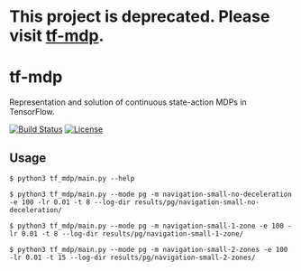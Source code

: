 # This project is deprecated. Please visit [tf-mdp](https://github.com/thiagopbueno/tf-mdp).


# tf-mdp

Representation and solution of continuous state-action MDPs in TensorFlow.

[![Build Status](https://travis-ci.org/thiagopbueno/tf-mdp.svg?branch=master)](https://travis-ci.org/thiagopbueno/tf-mdp)
[![License](https://img.shields.io/aur/license/yaourt.svg)](https://github.com/thiagopbueno/tf-mdp/blob/master/LICENSE)

## Usage

```shell
$ python3 tf_mdp/main.py --help
```

```shell
$ python3 tf_mdp/main.py --mode pg -m navigation-small-no-deceleration -e 100 -lr 0.01 -t 8 --log-dir results/pg/navigation-small-no-deceleration/

$ python3 tf_mdp/main.py --mode pg -m navigation-small-1-zone -e 100 -lr 0.01 -t 8 --log-dir results/pg/navigation-small-1-zone/

$ python3 tf_mdp/main.py --mode pg -m navigation-small-2-zones -e 100 -lr 0.01 -t 15 --log-dir results/pg/navigation-small-2-zones/
```
